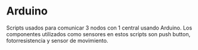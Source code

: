 # Arduino
Scripts usados para comunicar 3 nodos con 1 central usando Arduino. Los componentes utilizados como sensores en estos scripts son push button, fotorresistencia y sensor de movimiento.
